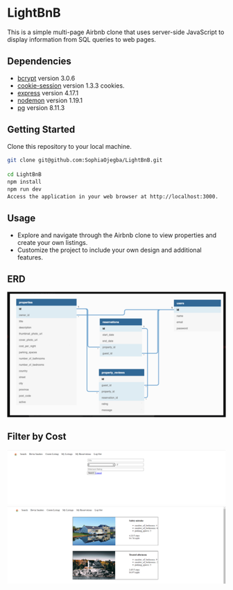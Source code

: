 # LightBnB

This is a simple multi-page Airbnb clone that uses server-side JavaScript to display information from SQL queries to web pages.

## Dependencies

- [bcrypt](https://www.npmjs.com/package/bcrypt) version 3.0.6
- [cookie-session](https://www.npmjs.com/package/cookie-session) version 1.3.3 cookies.
- [express](https://expressjs.com/) version 4.17.1
- [nodemon](https://www.npmjs.com/package/nodemon) version 1.19.1
- [pg](https://www.npmjs.com/package/pg) version 8.11.3

## Getting Started
Clone this repository to your local machine.

```bash
git clone git@github.com:SophiaOjegba/LightBnB.git

cd LightBnB
npm install
npm run dev
Access the application in your web browser at http://localhost:3000.
```

## Usage
- Explore and navigate through the Airbnb clone to view properties and create your own listings.
- Customize the project to include your own design and additional features.

## ERD
![Erd](https://github.com/SophiaOjegba/LightBnB/blob/master/screenshot/erd_diagram.png?raw=true)

## Filter by Cost
![filter_by_cost](https://github.com/SophiaOjegba/LightBnB/blob/master/screenshot/filter_by_cost.png?raw=true)
![search_by_cost](https://github.com/SophiaOjegba/LightBnB/blob/master/screenshot/search_by_cost.png?raw=true)